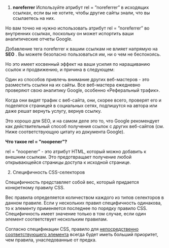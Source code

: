 1. **noreferrer**
Используйте атрибут rel = ”noreferrer” в исходящих ссылках, если вы не хотите, чтобы другие сайты знали, что вы ссылаетесь на них.

Но вам точно не нужно использовать атрибут rel = ”noreferrer” во внутренних ссылках, поскольку он может испортить ваши аналитические отчеты Google.

Добавление тега noreferrer к вашим ссылкам не влияет напрямую на **SEO** . Вы можете безопасно пользоваться им, ни о чем не беспокоясь.

Но это имеет косвенный эффект на ваши усилия по наращиванию ссылок и продвижению, и причина в следующем:

Один из способов привлечь внимание других веб-мастеров - это разместить ссылки на их сайты. Все веб-мастера ежедневно проверяют свою аналитику Google, особенно «Реферальный трафик».

Когда они видят трафик с веб-сайта, они, скорее всего, проверят его и поделятся страницей в социальных сетях, подпишутся на автора или даже решат вернуть услугу, вернув ссылку.

Это хорошо для SEO, и на самом деле это то, что Google рекомендует как действительный способ получения ссылок с других веб-сайтов (см. Ниже соответствующую цитату из документа Google).

**Что такое rel = "noopener"?**

rel = ”noopener” - это атрибут HTML, который можно добавить к внешним ссылкам. Это предотвращает получение любой открывающейся страницы доступа к исходной странице.

2. Специфичность CSS-селекторов

Специфичность представляет собой вес, который придается конкретному правилу CSS.

Вес правила определяется количеством каждого из типов селекторов в данном правиле. Если у нескольких правил специфичность одинакова, то к элементу применяется последнее по порядку правило CSS. Специфичность имеет значение только в том случае, если один элемент соответствует нескольким правилам.

Согласно спецификации CSS, правило для [непосредственно соответствующего элемента](https://developer.mozilla.org/ru/docs/Web/CSS/Specificity#directly-targeted-elements) всегда будет иметь больший приоритет, чем правила, унаследованные от предка.
